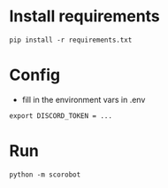 # Install requirements
`pip install -r requirements.txt`
# Config
- fill in the environment vars in .env
```
export DISCORD_TOKEN = ...
```
# Run
```
python -m scorobot
```
